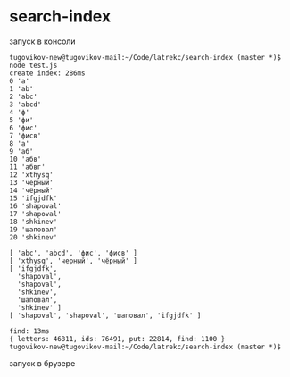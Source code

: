 search-index
============

запуск в консоли

    tugovikov-new@tugovikov-mail:~/Code/latrekc/search-index (master *)$ node test.js
    create index: 286ms
    0 'a'
    1 'ab'
    2 'abc'
    3 'abcd'
    4 'ф'
    5 'фи'
    6 'фис'
    7 'фисв'
    8 'а'
    9 'аб'
    10 'абв'
    11 'абвг'
    12 'xthysq'
    13 'черный'
    14 'чёрный'
    15 'ifgjdfk'
    16 'shapoval'
    17 'shapoval'
    18 'shkinev'
    19 'шаповал'
    20 'shkinev'

    [ 'abc', 'abcd', 'фис', 'фисв' ]
    [ 'xthysq', 'черный', 'чёрный' ]
    [ 'ifgjdfk',
      'shapoval',
      'shapoval',
      'shkinev',
      'шаповал',
      'shkinev' ]
    [ 'shapoval', 'shapoval', 'шаповал', 'ifgjdfk' ]

    find: 13ms
    { letters: 46811, ids: 76491, put: 22814, find: 1100 }
    tugovikov-new@tugovikov-mail:~/Code/latrekc/search-index (master *)$ 


запуск в брузере
	
